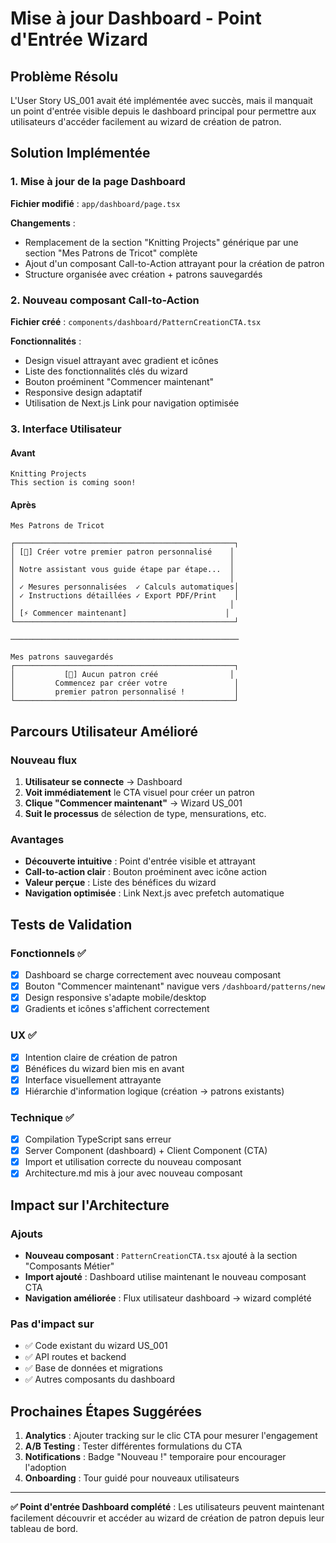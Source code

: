 
# Mise à jour Dashboard - Point d'Entrée Wizard

## Problème Résolu
L'User Story US_001 avait été implémentée avec succès, mais il manquait un point d'entrée visible depuis le dashboard principal pour permettre aux utilisateurs d'accéder facilement au wizard de création de patron.

## Solution Implémentée

### 1. Mise à jour de la page Dashboard
**Fichier modifié** : `app/dashboard/page.tsx`

**Changements** :
- Remplacement de la section "Knitting Projects" générique par une section "Mes Patrons de Tricot" complète
- Ajout d'un composant Call-to-Action attrayant pour la création de patron
- Structure organisée avec création + patrons sauvegardés

### 2. Nouveau composant Call-to-Action
**Fichier créé** : `components/dashboard/PatternCreationCTA.tsx`

**Fonctionnalités** :
- Design visuel attrayant avec gradient et icônes
- Liste des fonctionnalités clés du wizard
- Bouton proéminent "Commencer maintenant"
- Responsive design adaptatif
- Utilisation de Next.js Link pour navigation optimisée

### 3. Interface Utilisateur

#### Avant
```
Knitting Projects
This section is coming soon!
```

#### Après
```
Mes Patrons de Tricot

┌─────────────────────────────────────────────────┐
│ [🔧] Créer votre premier patron personnalisé    │
│                                                │
│ Notre assistant vous guide étape par étape...  │
│                                                │
│ ✓ Mesures personnalisées  ✓ Calculs automatiques│
│ ✓ Instructions détaillées ✓ Export PDF/Print    │
│                                                │
│ [⚡ Commencer maintenant]                      │
└─────────────────────────────────────────────────┘

───────────────────────────────────────────────────

Mes patrons sauvegardés
┌─────────────────────────────────────────────────┐
│           [📄] Aucun patron créé                │  
│         Commencez par créer votre               │
│         premier patron personnalisé !           │
└─────────────────────────────────────────────────┘
```

## Parcours Utilisateur Amélioré

### Nouveau flux
1. **Utilisateur se connecte** → Dashboard
2. **Voit immédiatement** le CTA visuel pour créer un patron 
3. **Clique "Commencer maintenant"** → Wizard US_001
4. **Suit le processus** de sélection de type, mensurations, etc.

### Avantages
- **Découverte intuitive** : Point d'entrée visible et attrayant
- **Call-to-action clair** : Bouton proéminent avec icône action
- **Valeur perçue** : Liste des bénéfices du wizard
- **Navigation optimisée** : Link Next.js avec prefetch automatique

## Tests de Validation

### Fonctionnels ✅
- [x] Dashboard se charge correctement avec nouveau composant
- [x] Bouton "Commencer maintenant" navigue vers `/dashboard/patterns/new`
- [x] Design responsive s'adapte mobile/desktop
- [x] Gradients et icônes s'affichent correctement

### UX ✅  
- [x] Intention claire de création de patron
- [x] Bénéfices du wizard bien mis en avant
- [x] Interface visuellement attrayante
- [x] Hiérarchie d'information logique (création → patrons existants)

### Technique ✅
- [x] Compilation TypeScript sans erreur
- [x] Server Component (dashboard) + Client Component (CTA) 
- [x] Import et utilisation correcte du nouveau composant
- [x] Architecture.md mis à jour avec nouveau composant

## Impact sur l'Architecture

### Ajouts
- **Nouveau composant** : `PatternCreationCTA.tsx` ajouté à la section "Composants Métier"
- **Import ajouté** : Dashboard utilise maintenant le nouveau composant CTA
- **Navigation améliorée** : Flux utilisateur dashboard → wizard complété

### Pas d'impact sur
- ✅ Code existant du wizard US_001
- ✅ API routes et backend 
- ✅ Base de données et migrations
- ✅ Autres composants du dashboard

## Prochaines Étapes Suggérées

1. **Analytics** : Ajouter tracking sur le clic CTA pour mesurer l'engagement
2. **A/B Testing** : Tester différentes formulations du CTA
3. **Notifications** : Badge "Nouveau !" temporaire pour encourager l'adoption
4. **Onboarding** : Tour guidé pour nouveaux utilisateurs

---

**✅ Point d'entrée Dashboard complété** : Les utilisateurs peuvent maintenant facilement découvrir et accéder au wizard de création de patron depuis leur tableau de bord. 
